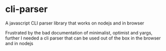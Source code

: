 # cli-parser
A javascript CLI parser library that works on nodejs and in browser

Frustrated by the bad documentation of minimalist, optimist and yargs, further I needed a cli parser that can be used out of the box in the browser and in nodejs
